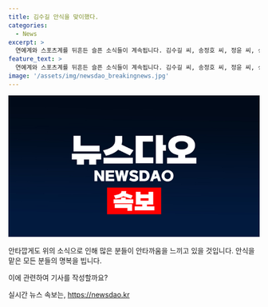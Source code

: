 ```yaml
---
title: 김수길 안식을 맞이했다.
categories:
  - News
excerpt: >
  연예계와 스포츠계를 뒤흔든 슬픈 소식들이 계속됩니다. 김수길 씨, 송정호 씨, 정윤 씨, 성호 씨, 이병훈 씨, 백영미 씨, 청하 강호 씨, 임경택 씨, 김경자 씨, 서영 씨, 최영익 씨, 그리고 목준균 씨의 부친과 가족들께서 돌아가셨습니다. 이에 대한 상주병은 각자의 가족들에게서 얻을 수 있습니다.
feature_text: >
  연예계와 스포츠계를 뒤흔든 슬픈 소식들이 계속됩니다. 김수길 씨, 송정호 씨, 정윤 씨, 성호 씨, 이병훈 씨, 백영미 씨, 청하 강호 씨, 임경택 씨, 김경자 씨, 서영 씨, 최영익 씨, 그리고 목준균 씨의 부친과 가족들께서 돌아가셨습니다. 이에 대한 상주병은 각자의 가족들에게서 얻을 수 있습니다.
image: '/assets/img/newsdao_breakingnews.jpg'
---
```


<p><img src="/assets/img/newsdao_breakingnews.jpg" alt="ranknews 속보" /></p>

<p>안타깝게도 위의 소식으로 인해 많은 분들이 안타까움을 느끼고 있을 것입니다. 안식을 맡은 모든 분들의 명복을 빕니다.</p>

<p>이에 관련하여 기사를 작성할까요? </p>
실시간 뉴스 속보는, <a href="https://newsdao.kr" rel="dofollow">https://newsdao.kr</a>


